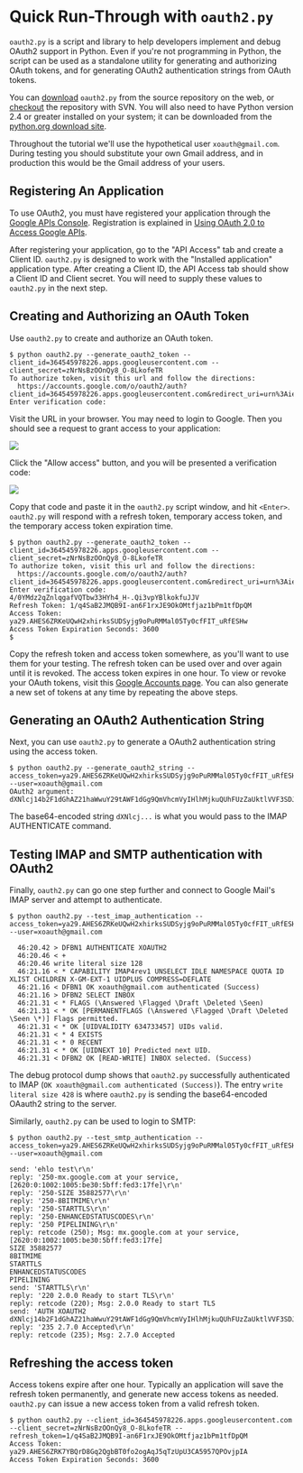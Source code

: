 # Quick Run-Through with `oauth2.py` #

`oauth2.py` is a script and library to help developers implement and debug OAuth2 support in Python. Even if you're not programming in Python, the script can be used as a standalone utility for generating and authorizing OAuth tokens, and for generating OAuth2 authentication strings from OAuth tokens.

You can [download](http://google-mail-oauth2-tools.googlecode.com/svn/trunk/python/oauth2.py) `oauth2.py` from the source repository on the web, or [checkout](http://code.google.com/p/google-mail-oauth2-tools/source/checkout) the repository with SVN. You will also need to have Python version 2.4 or greater installed on your system; it can be downloaded from the [python.org download site](http://python.org/download/).

Throughout the tutorial we'll use the hypothetical user `xoauth@gmail.com`. During testing you should substitute your own Gmail address, and in production this would be the Gmail address of your users.

## Registering An Application ##

To use OAuth2, you must have registered your application through the
[Google APIs Console](https://code.google.com/apis/console). Registration is explained in [Using OAuth 2.0 to Access Google APIs](https://developers.google.com/accounts/docs/OAuth2).

After registering your application, go to the "API Access" tab and create a Client ID.  `oauth2.py` is designed to work with the "Installed application" application type. After creating a Client ID, the API Access tab should show a Client ID and Client secret. You will need to supply these values to `oauth2.py` in the next step.

## Creating and Authorizing an OAuth Token ##

Use `oauth2.py` to create and authorize an OAuth token.

```
$ python oauth2.py --generate_oauth2_token --client_id=364545978226.apps.googleusercontent.com --client_secret=zNrNsBzOOnQy8_O-8LkofeTR
To authorize token, visit this url and follow the directions:
  https://accounts.google.com/o/oauth2/auth?client_id=364545978226.apps.googleusercontent.com&redirect_uri=urn%3Aietf%3Awg%3Aoauth%3A2.0%3Aoob&response_type=code&scope=https%3A%2F%2Fmail.google.com%2F
Enter verification code:
```

Visit the URL in your browser. You may need to login to Google. Then you should see a request to grant access to your application:

![](https://github.com/google/gmail-oauth2-tools/blob/wiki/runthrough-access-request.png)

Click the "Allow access" button, and you will be presented a verification code:

![](https://github.com/google/gmail-oauth2-tools/blob/wiki/runthrough-access-grant.png)

Copy that code and paste it in the `oauth2.py` script window, and hit `<Enter>`. `oauth2.py` will respond with a refresh token, temporary access token, and the temporary access token expiration time.

```
$ python oauth2.py --generate_oauth2_token --client_id=364545978226.apps.googleusercontent.com --client_secret=zNrNsBzOOnQy8_O-8LkofeTR
To authorize token, visit this url and follow the directions:
  https://accounts.google.com/o/oauth2/auth?client_id=364545978226.apps.googleusercontent.com&redirect_uri=urn%3Aietf%3Awg%3Aoauth%3A2.0%3Aoob&response_type=code&scope=https%3A%2F%2Fmail.google.com%2F
Enter verification code: 4/0YMdz2qZnlqgafVQTbw33HYh4_H-.Qi3vpYBlkokfuJJV
Refresh Token: 1/q4SaB2JMQB9I-an6F1rxJE9OkOMtfjaz1bPm1tfDpQM
Access Token: ya29.AHES6ZRKeUQwH2xhirksSUDSyjg9oPuRMMal05Ty0cfFIT_uRfESHw
Access Token Expiration Seconds: 3600
$
```

Copy the refresh token and access token somewhere, as you'll want to use them for your testing. The refresh token can be used over and over again until it is revoked. The access token expires in one hour. To view or revoke your OAuth tokens, visit this [Google Accounts page](https://www.google.com/accounts/IssuedAuthSubTokens). You can also generate a new set of tokens at any time by repeating the above steps.

## Generating an OAuth2 Authentication String ##

Next, you can use `oauth2.py` to generate a OAuth2 authentication string using the access token.

```
$ python oauth2.py --generate_oauth2_string --access_token=ya29.AHES6ZRKeUQwH2xhirksSUDSyjg9oPuRMMal05Ty0cfFIT_uRfESHw --user=xoauth@gmail.com
OAuth2 argument:
dXNlcj14b2F1dGhAZ21haWwuY29tAWF1dGg9QmVhcmVyIHlhMjkuQUhFUzZaUktlVVF3SDJ4aGlya3NTVURTeWpnOW9QdVJNTWFsMDVUeTBjZkZJVF91UmZFU0h3AQE=
```

The base64-encoded string `dXNlcj...` is what you would pass to the IMAP AUTHENTICATE command.

## Testing IMAP and SMTP authentication with OAuth2 ##

Finally, `oauth2.py` can go one step further and connect to Google Mail's IMAP server and attempt to authenticate.

```
$ python oauth2.py --test_imap_authentication --access_token=ya29.AHES6ZRKeUQwH2xhirksSUDSyjg9oPuRMMal05Ty0cfFIT_uRfESHw --user=xoauth@gmail.com

  46:20.42 > DFBN1 AUTHENTICATE XOAUTH2
  46:20.46 < +
  46:20.46 write literal size 128
  46:21.16 < * CAPABILITY IMAP4rev1 UNSELECT IDLE NAMESPACE QUOTA ID XLIST CHILDREN X-GM-EXT-1 UIDPLUS COMPRESS=DEFLATE
  46:21.16 < DFBN1 OK xoauth@gmail.com authenticated (Success)
  46:21.16 > DFBN2 SELECT INBOX
  46:21.31 < * FLAGS (\Answered \Flagged \Draft \Deleted \Seen)
  46:21.31 < * OK [PERMANENTFLAGS (\Answered \Flagged \Draft \Deleted \Seen \*)] Flags permitted.
  46:21.31 < * OK [UIDVALIDITY 634733457] UIDs valid.
  46:21.31 < * 4 EXISTS
  46:21.31 < * 0 RECENT
  46:21.31 < * OK [UIDNEXT 10] Predicted next UID.
  46:21.31 < DFBN2 OK [READ-WRITE] INBOX selected. (Success)
```

The debug protocol dump shows that `oauth2.py` successfully authenticated to IMAP (`OK xoauth@gmail.com authenticated (Success)`). The entry `write literal size 428` is where `oauth2.py` is sending the base64-encoded OAauth2 string to the server.

Similarly, `oauth2.py` can be used to login to SMTP:

```
$ python oauth2.py --test_smtp_authentication --access_token=ya29.AHES6ZRKeUQwH2xhirksSUDSyjg9oPuRMMal05Ty0cfFIT_uRfESHw --user=xoauth@gmail.com

send: 'ehlo test\r\n'
reply: '250-mx.google.com at your service, [2620:0:1002:1005:be30:5bff:fed3:17fe]\r\n'
reply: '250-SIZE 35882577\r\n'
reply: '250-8BITMIME\r\n'
reply: '250-STARTTLS\r\n'
reply: '250-ENHANCEDSTATUSCODES\r\n'
reply: '250 PIPELINING\r\n'
reply: retcode (250); Msg: mx.google.com at your service, [2620:0:1002:1005:be30:5bff:fed3:17fe]
SIZE 35882577
8BITMIME
STARTTLS
ENHANCEDSTATUSCODES
PIPELINING
send: 'STARTTLS\r\n'
reply: '220 2.0.0 Ready to start TLS\r\n'
reply: retcode (220); Msg: 2.0.0 Ready to start TLS
send: 'AUTH XOAUTH2 dXNlcj14b2F1dGhAZ21haWwuY29tAWF1dGg9QmVhcmVyIHlhMjkuQUhFUzZaUktlVVF3SDJ4aGlya3NTVURTeWpnOW9QdVJNTWFsMDVUeTBjZkZJVF91UmZFU0h3AQE=\r\n'
reply: '235 2.7.0 Accepted\r\n'
reply: retcode (235); Msg: 2.7.0 Accepted
```

## Refreshing the access token ##

Access tokens expire after one hour. Typically an application will save the refresh token permanently, and generate new access tokens as needed. `oauth2.py` can issue a new access token from a valid refresh token.

```
$ python oauth2.py --client_id=364545978226.apps.googleusercontent.com --client_secret=zNrNsBzOOnQy8_O-8LkofeTR --refresh_token=1/q4SaB2JMQB9I-an6F1rxJE9OkOMtfjaz1bPm1tfDpQM
Access Token: ya29.AHES6ZRK7YBQrD8Gq2QgbBT0fo2ogAqJ5qTzUpU3CA5957QPOvjpIA
Access Token Expiration Seconds: 3600
```

